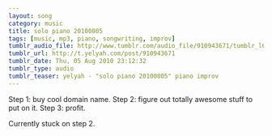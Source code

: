 ```yaml
---
layout: song
category: music
title: solo piano 20100805
tags: [music, mp3, piano, songwriting, improv]
tumblr_audio_file: http://www.tumblr.com/audio_file/910943671/tumblr_l6pqcwrk3l1qzo4ep
tumblr_url: http://t.yelyah.com/post/910943671
tumblr_date: Thu, 05 Aug 2010 23:12:32
tumblr_type: audio
tumblr_teaser: yelyah - "solo piano 20100805" piano improv
---
```

Step 1: buy cool domain name.
Step 2: figure out totally awesome stuff to put on it.
Step 3: profit.

Currently stuck on step 2.

